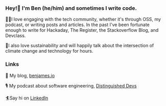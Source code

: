 ### Hey!👋 I'm Ben (he/him) and sometimes I write code.

👨‍💻I love engaging with the tech community, whether it's through OSS, my podcast, or writing posts and articles. In the past I've been fortunate enough to write for Hackaday, The Register, the Stackoverflow Blog, and Devclass.

🌳I also love sustainability and will happily talk about the intersection of climate change and technology for hours.

### Links
🔗 My blog, [benjames.io](https://benjames.io)

🎙 My podcast about software engineering, [Distinguished Devs](https://distinguisheddevs.com/)

🏄‍Say hi on [LinkedIn](https://www.linkedin.com/in/bengineer19/)

